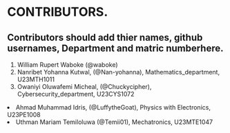 # CONTRIBUTORS.
## Contributors should add thier names, github usernames, Department and matric numberhere.
<ol>
<li>William Rupert Waboke (@waboke)
<li>Nanribet Yohanna Kutwal, (@Nan-yohanna), Mathematics_department, U23MTH1011</li>
<li>Owaniyi Oluwafemi Micheal, (@Chuckycipher), Cybersecurity_department, U23CYS1072</li>
</ol>





<li>Ahmad Muhammad Idris, (@LuffytheGoat), Physics with Electronics, U23PE1008</li>
<li>Uthman Mariam Temiloluwa (@Temii01), Mechatronics, U23MTE1047</li>

